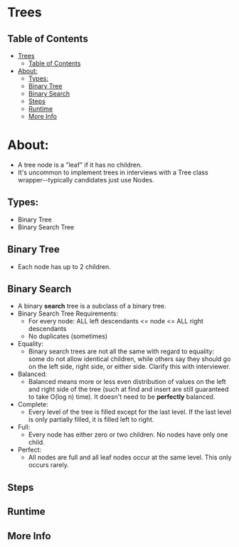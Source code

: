 # Trees

## Table of Contents

- [Trees](#trees)
  - [Table of Contents](#table-of-contents)
- [About:](#about)
  - [Types:](#types)
  - [Binary Tree](#binary-tree)
  - [Binary Search](#binary-search)
  - [Steps](#steps)
  - [Runtime](#runtime)
  - [More Info](#more-info)

# About: 
- A tree node is a "leaf" if it has no children.
- It's uncommon to implement trees in interviews with a Tree class wrapper--typically candidates just use Nodes.

## Types:
- Binary Tree
- Binary Search Tree


## Binary Tree
- Each node has up to 2 children.

## Binary Search
- A binary **search** tree is a subclass of a binary tree. 
- Binary Search Tree Requirements: 
  - For every node: ALL left descendants <=  node <= ALL right descendants
  - No duplicates (sometimes)
- Equality: 
  - Binary search trees are not all the same with regard to equality: some do not allow identical children, while others say they should go on the left side, right side, or either side. Clarify this with interviewer. 
- Balanced: 
  - Balanced means more or less even distribution of values on the left and right side of the tree (such at find and insert are still guaranteed to take O(log n) time). It doesn't need to be **perfectly** balanced.
- Complete: 
  - Every level of the tree is filled except for the last level. If the last level is only partially filled, it is filled left to right.
- Full: 
  - Every node has either zero or two children. No nodes have only one child.
- Perfect:
  - All nodes are full and all leaf nodes occur at the same level. This only occurs rarely.


## Steps

## Runtime

## More Info
